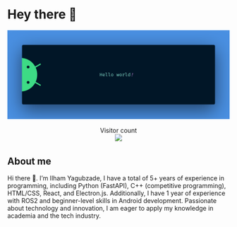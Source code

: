# Hey there :wave:

<img src="https://raw.githubusercontent.com/ilham3169/ilham3169/master/resources/banner.png" alt="Hello world">

<p align="center"> 
  Visitor count<br>
  <img src="https://profile-counter.glitch.me/ilham3169/count.svg" />
</p>

## About me

Hi there 👋. I’m Ilham Yagubzade, I have a total of 5+ years of experience in programming, including Python (FastAPI), C++ (competitive
programming), HTML/CSS, React, and Electron.js. Additionally, I have 1 year of experience with ROS2 and
beginner-level skills in Android development. Passionate about technology and innovation, I am eager to
apply my knowledge in academia and the tech industry.
